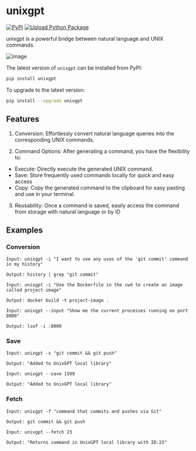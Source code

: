 # unixgpt

[![PyPI](https://img.shields.io/pypi/v/unixgpt)](https://pypi.org/project/unixgpt/)
[![Upload Python Package](https://github.com/jamino30/unixgpt/actions/workflows/python-publish.yml/badge.svg)](https://github.com/jamino30/unixgpt/actions/workflows/python-publish.yml)

unixgpt is a powerful bridge between natural language and UNIX commands.

![image](https://github.com/jamino30/unixgpt/blob/main/assets/demo.gif)

The latest version of ```unixgpt``` can be installed from PyPI:

```bash
pip install unixgpt
```

To upgrade to the latest version:

```bash
pip install --upgrade unixgpt
```

## Features
1. Conversion: Effortlessly convert natural language queries into the corresponding UNIX commands.

2. Command Options: After generating a command, you have the flexibility to:
- Execute: Directly execute the generated UNIX command.
- Save: Store frequently used commands locally for quick and easy access
- Copy: Copy the generated command to the clipboard for easy pasting and use in your terminal.

3. Reusability: Once a command is saved, easily access the command from storage with natural language or by ID

## Examples

### Conversion

```
Input: unixgpt -i "I want to see any uses of the 'git commit' command in my history"

Output: history | grep "git commit"
```

```
Input: unixgpt -i "Use the Dockerfile in the cwd to create an image called project-image"

Output: docker build -t project-image .
```

```
Input: unixgpt --input "Show me the current processes running on port 8000"

Output: lsof -i :8000
```

### Save

```
Input: unixgpt -s "git commit && git push"

Output: "Added to UnixGPT local library"
```

```
Input: unixgpt --save 1599

Output: "Added to UnixGPT local library"
```

### Fetch

```
Input: unixgpt -f "command that commits and pushes via Git"

Output: git commit && git push
```

```
Input: unixgpt --fetch 23

Output: "Returns command in UnixGPT local library with ID:23"
```
